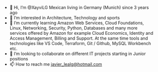 - 👋 Hi, I’m @XayviLG Mexican living in Germany (Munich) since 3 years ago
- 👀 I’m interested in Architecture, Technology and sports
- 🌱 I’m currently learning Amazon Web Services, Cloud Foundations, Linux, Networking, Security, Python, Databases and many more services offered by Amazon for example Cloud Economics, Identity and Access Management, Billing and Support. At the same time tools and technologies like VS Code, Terraform, Git / Github, MySQL Workbench etc.
- 💞️ I’m looking to collaborate on different IT projects starting in Junior positions 
- 📫 How to reach me javier_lealg@hotmail.com

<!---
XayviLG/XayviLG is a ✨ special ✨ repository because its `README.md` (this file) appears on your GitHub profile.
You can click the Preview link to take a look at your changes.
--->
